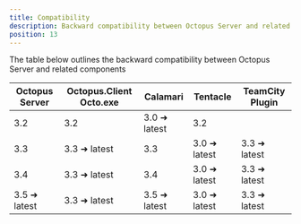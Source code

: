 ```yaml
---
title: Compatibility
description: Backward compatibility between Octopus Server and related components
position: 13
---
```


The table below outlines the backward compatibility between Octopus Server and related components

| Octopus Server | Octopus.Client Octo.exe | Calamari     | Tentacle     | TeamCity Plugin |
| -------------- | ----------------------- | ------------ | ------------ | --------------- |
| 3.2            | 3.2                     | 3.0 ➜ latest | 3.2          |                 |
| 3.3            | 3.3 ➜ latest            | 3.3          | 3.0 ➜ latest | 3.3 ➜ latest    |
| 3.4            | 3.3 ➜ latest            | 3.4          | 3.0 ➜ latest | 3.3 ➜ latest    |
| 3.5 ➜ latest   | 3.3 ➜ latest            | 3.5 ➜ latest | 3.0 ➜ latest | 3.3 ➜ latest    |
